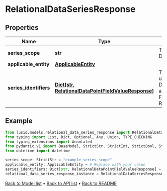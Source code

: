 # RelationalDataSeriesResponse

## Properties
Name | Type | Description | Notes
------------ | ------------- | ------------- | -------------
**series_scope** | **str** | The scope of the DataSeries. | 
**applicable_entity** | [**ApplicableEntity**](ApplicableEntity.md) |  | 
**series_identifiers** | [**Dict[str, RelationalDataPointFieldValueResponse]**](RelationalDataPointFieldValueResponse.md) | The identifiers that uniquely define this DataSeries, structured according to the FieldSchema of the parent RelationalDatasetDefinition. | 
## Example

```python
from lusid.models.relational_data_series_response import RelationalDataSeriesResponse
from typing import List, Dict, Optional, Any, Union, TYPE_CHECKING
from typing_extensions import Annotated
from pydantic.v1 import BaseModel, StrictStr, StrictInt, StrictBool, StrictFloat, StrictBytes, Field, validator, ValidationError, conlist, constr
from datetime import datetime

series_scope: StrictStr = "example_series_scope"
applicable_entity: ApplicableEntity = # Replace with your value
series_identifiers: Dict[str, RelationalDataPointFieldValueResponse] = # Replace with your value
relational_data_series_response_instance = RelationalDataSeriesResponse(series_scope=series_scope, applicable_entity=applicable_entity, series_identifiers=series_identifiers)

```

[Back to Model list](../README.md#documentation-for-models) &#8226; [Back to API list](../README.md#documentation-for-api-endpoints) &#8226; [Back to README](../README.md)

